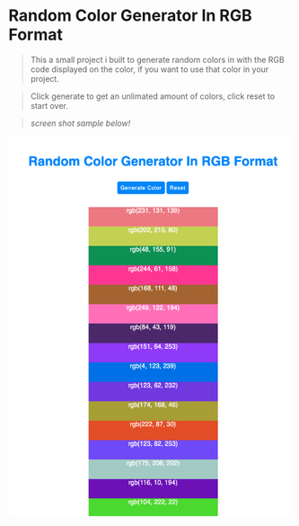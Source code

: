 # Random Color Generator In RGB Format

> This a small project i built to generate random colors in with the RGB code displayed on the color, if you want to use that color in your project.

>Click generate to get an unlimated amount of colors, click reset to start over.

> *screen shot sample below!*

![Mark Down](./Images/Screen-Shot.png?raw=true ) 